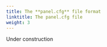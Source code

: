 ```yaml
---
title: The **panel.cfg** file format
linktitle: The panel.cfg file
weight: 3
---
```


Under construction
